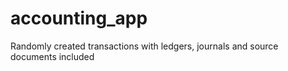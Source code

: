 # accounting_app
Randomly created transactions with ledgers, journals and source documents included
